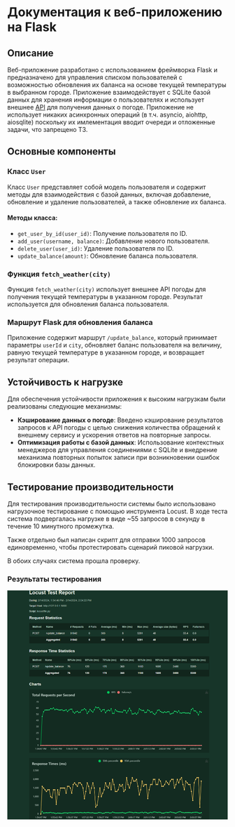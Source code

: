 # Документация к веб-приложению на Flask

## Описание

Веб-приложение разработано с использованием фреймворка Flask и предназначено для управления списком пользователей с возможностью обновления 
их баланса на основе текущей температуры в выбранном городе. Приложение взаимодействует с SQLite базой данных для хранения информации о 
пользователях и использует внешнее [API](https://www.weatherapi.com/) для получения данных о погоде. Приложение не использует никаких асинхронных операций
(в т.ч. asyncio, aiohttp, aiosqlite) поскольку их имлементация вводит очереди и отложенные задачи, что запрещено ТЗ.

## Основные компоненты

### Класс `User`

Класс `User` представляет собой модель пользователя и содержит методы для взаимодействия с базой данных, включая добавление, обновление и удаление пользователей, а также обновление их баланса.

#### Методы класса:

- `get_user_by_id(user_id)`: Получение пользователя по ID.
- `add_user(username, balance)`: Добавление нового пользователя.
- `delete_user(user_id)`: Удаление пользователя по ID.
- `update_balance(amount)`: Обновление баланса пользователя.

### Функция `fetch_weather(city)`

Функция `fetch_weather(city)` использует внешнее API погоды для получения текущей температуры в указанном городе. Результат используется для обновления баланса пользователя.

### Маршрут Flask для обновления баланса

Приложение содержит маршрут `/update_balance`, который принимает параметры `userId` и `city`, обновляет баланс пользователя на величину, равную текущей температуре в указанном городе, и возвращает результат операции.

## Устойчивость к нагрузке

Для обеспечения устойчивости приложения к высоким нагрузкам были реализованы следующие механизмы:

- **Кэширование данных о погоде**: Введено кэширование результатов запросов к API погоды с целью снижения количества обращений к внешнему сервису и ускорения ответов на повторные запросы.
- **Оптимизация работы с базой данных**: Использование контекстных менеджеров для управления соединениями с SQLite и внедрение механизма повторных попыток записи при возникновении ошибок блокировки базы данных.

## Тестирование производительности

Для тестирования производительности системы было использовано нагрузочное тестирование с помощью инструмента Locust. 
В ходе теста система подвергалась нагрузке в виде ~55 запросов в секунду в течение 10 минутного промежутка. 

Также отдельно был написан скрипт для отправки 1000 запросов единовременно, чтобы протестировать сценарий пиковой нагрузки.

В обоих случаях система прошла проверку.

### Результаты тестирования

![Изображение результатов теста](materials/test_report.png)

